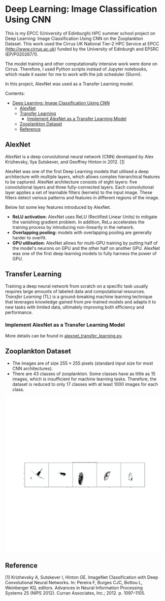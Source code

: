 # Deep Learning: Image Classification Using CNN

This is my EPCC (University of Edinburgh) HPC summer school project on Deep Learning: Image Classification Using CNN on the Zooplankton Dataset. This work used the Cirrus UK National Tier-2 HPC Service at EPCC (http://www.cirrus.ac.uk) funded by the University of Edinburgh and EPSRC (EP/P020267/1).

The model training and other computationally intensive work were done on Cirrus. Therefore, I used Python scripts instead of Jupyter notebooks, which made it easier for me to work with the job scheduler (Slurm).

In this project, AlexNet was used as a Transfer Learning model.

Contents:

- [Deep Learning: Image Classification Using CNN](#deep-learning-image-classification-using-cnn)
  - [AlexNet](#alexnet)
  - [Transfer Learning](#transfer-learning)
    - [Implement AlexNet as a Transfer Learning Model](#implement-alexnet-as-a-transfer-learning-model)
  - [Zooplankton Dataset](#zooplankton-dataset)
  - [Reference](#reference)

## AlexNet

*AlexNet* is a deep convolutional neural network (CNN) developed by Alex Krizhevsky, Ilya Sutskever, and Geoffrey Hinton in 2012. [[1]](#reference)

AlexNet was one of the first Deep Learning models that utilised a deep architecture with multiple layers, which allows complex hierarchical features to be captured. AlexNet architecture consists of eight layers: five convolutional layers and three fully-connected layers. Each convolutional layer applies a set of learnable filters (kernels) to the input image. These filters detect various patterns and features in different regions of the image.

Below list some key features introduced by AlexNet.

- **ReLU activation:** AlexNet uses ReLU (Rectified Linear Units) to mitigate the vanishing gradient problem. In addition, ReLu accelerates the training process by introducing non-linearity in the network.
- **Overlapping pooling:** models with overlapping pooling are generally harder to overfit.
- **GPU utilisation:** AlexNet allows for multi-GPU training by putting half of the model's neurons on GPU and the other half on another GPU. AlexNet was one of the first deep learning models to fully harness the power of GPU.

## Transfer Learning

Training a deep neural network from scratch on a specific task usually requires large amounts of labeled data and computational resources. *Transfer Learning* (TL) is a ground-breaking machine learning technique that leverages knowledge gained from pre-trained models and adapts it to new tasks with limited data, ultimately improving both efficiency and performance.

### Implement AlexNet as a Transfer Learning Model

More details can be found in [alexnet_transfer_learning.py](https://github.com/liyiyan128/EPCC-HPC-Deep-Learning-Plankton-Classification/blob/main/src/alexnet_transfer_learning.py).

## Zooplankton Dataset

- The images are of size $255 \times 255$ pixels (standard input size for most CNN architectures).
- There are 43 classes of zooplankton. Some classes have as little as 15 images, which is insufficient for machine learning tasks. Therefore, the dataset is reduced to only 17 classes with at least 1000 images for each class.

![Visualisation of the Zooplankton dataset: five images from five different classes](https://github.com/liyiyan128/EPCC-HPC-Deep-Learning-Plankton-Classification/blob/main/src/planktons.png)

## Reference

[1] Krizhevsky A, Sutskever I, Hinton GE. ImageNet Classification with Deep Convolutional Neural Networks. In: Pereira F, Burges CJC, Bottou L, Weinberger KQ, editors. Advances in Neural Information Processing Systems 25 (NIPS 2012). Curran Associates, Inc.; 2012. p. 1097–1105.
